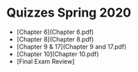 # Quizzes Spring 2020

- [Chapter 6](Chapter 6.pdf)
- [Chapter 8](Chapter 8.pdf)
- [Chapter 9 & 17](Chapter 9 and 17.pdf)
- [Chapter 10](Chapter 10.pdf)
- [Final Exam Review]